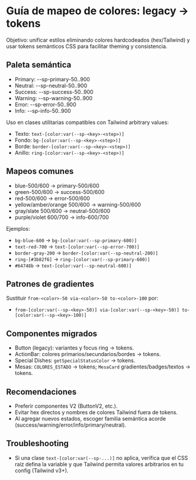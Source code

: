 # Guía de mapeo de colores: legacy → tokens

Objetivo: unificar estilos eliminando colores hardcodeados (hex/Tailwind) y usar tokens semánticos CSS para facilitar theming y consistencia.

## Paleta semántica

- Primary: --sp-primary-50..900
- Neutral: --sp-neutral-50..900
- Success: --sp-success-50..900
- Warning: --sp-warning-50..900
- Error: --sp-error-50..900
- Info: --sp-info-50..900

Uso en clases utilitarias compatibles con Tailwind arbitrary values:
- Texto: `text-[color:var(--sp-<key>-<step>)]`
- Fondo: `bg-[color:var(--sp-<key>-<step>)]`
- Borde: `border-[color:var(--sp-<key>-<step>)]`
- Anillo: `ring-[color:var(--sp-<key>-<step>)]`

## Mapeos comunes

- blue-500/600 → primary-500/600
- green-500/600 → success-500/600
- red-500/600 → error-500/600
- yellow/amber/orange 500/600 → warning-500/600
- gray/slate 500/600 → neutral-500/600
- purple/violet 600/700 → info-600/700

Ejemplos:
- `bg-blue-600` → `bg-[color:var(--sp-primary-600)]`
- `text-red-700` → `text-[color:var(--sp-error-700)]`
- `border-gray-200` → `border-[color:var(--sp-neutral-200)]`
- `ring-[#3b82f6]` → `ring-[color:var(--sp-primary-600)]`
- `#64748b` → `text-[color:var(--sp-neutral-600)]`

## Patrones de gradientes

Sustituir `from-<color>-50 via-<color>-50 to-<color>-100` por:
- `from-[color:var(--sp-<key>-50)] via-[color:var(--sp-<key>-50)] to-[color:var(--sp-<key>-100)]`

## Componentes migrados

- Button (legacy): variantes y focus ring → tokens.
- ActionBar: colores primarios/secundarios/bordes → tokens.
- Special Dishes: `getSpecialStatusColor` → tokens.
- Mesas: `COLORES_ESTADO` → tokens; `MesaCard` gradientes/badges/textos → tokens.

## Recomendaciones

- Preferir componentes V2 (ButtonV2, etc.).
- Evitar hex directos y nombres de colores Tailwind fuera de tokens.
- Al agregar nuevos estados, escoger familia semántica acorde (success/warning/error/info/primary/neutral).

## Troubleshooting

- Si una clase `text-[color:var(--sp-...)]` no aplica, verifica que el CSS raíz defina la variable y que Tailwind permita valores arbitrarios en tu config (Tailwind v3+).
